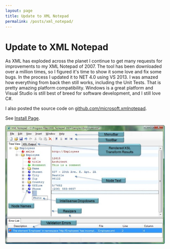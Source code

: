 ```yaml
---
layout: page
title: Update to XML Notepad
permalink: /posts/xml_notepad/
---
```


# Update to XML Notepad

As  XML has exploded across the planet I continue to get many requests for improvements to my XML Notepad of 2007.  The tool has been downloaded over a million times, so I figured it's time to show it some love and fix some bugs.  In the process I updated it to NET 4.0 using VS 2013.  I was amazed how everything from back then still works, including the Unit Tests.  That is pretty amazing platform compatibility.  Windows is a great platform and Visual Studio is still best of breed for software development, and I still love C#.

I also posted the source code on [github.com/microsoft.xmlnotepad](https://github.com/microsoft/xmlnotepad).

See [Install Page](https://microsoft.github.io/XmlNotepad/#install/).

![xmlnotepad.jpg](xmlnotepad.jpg)
